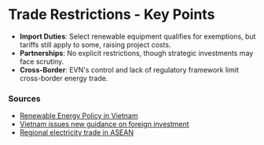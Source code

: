 
# Trade Restrictions - Key Points

- **Import Duties**: Select renewable equipment qualifies for exemptions, but tariffs still apply to some, raising project costs.
- **Partnerships**: No explicit restrictions, though strategic investments may face scrutiny.
- **Cross-Border**: EVN's control and lack of regulatory framework limit cross-border energy trade.

### Sources
- [Renewable Energy Policy in Vietnam](https://link.springer.com/chapter/10.1007/978-3-030-54514-7_11)
- [Vietnam issues new guidance on foreign investment](https://www.allenandgledhill.com/vn/perspectives/articles/18840/vnkh-issues-new-guidance-on-foreign-investment)
- [Regional electricity trade in ASEAN](https://www.pwc.com/sg/en/publications/regional-electricity-trade-in-asean.html)
